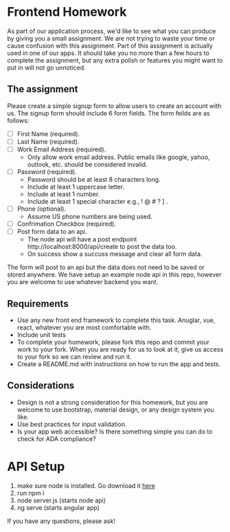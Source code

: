 
# Frontend Homework 
As part of our application process, we'd like to see what you can produce by giving you a small assignment. We are not trying to waste your time or cause confusion with this assignment. Part of this assignment is actually used in one of our apps. It should take you no more than a few hours to complete the assignment, but any extra polish or features you might want to put in will not go unnoticed.


## The assignment

Please create a simple signup form to allow users to create an account with us. The signup form should include 6 form fields. 
The form feilds are as follows:

- [ ] First Name (required).
- [ ] Last Name (required).
- [ ] Work Email Address (required). 
    - Only allow work email address. Public emails like google, yahoo, outlook, etc. should be considered invalid. 
- [ ] Password (required). 
    - Password should be at least 8 characters long.
    - Include at least 1 uppercase letter.
    - Include at least 1 number.
    - Include at least 1 special character e.g., ! @ # ? ] .
- [ ] Phone (optional).
    - Assume US phone numbers are being used.
- [ ] Confrimation Checkbox (required).
- [ ] Post form data to an api.
    - The node api will have a post endpoint http://localhost:8000/api/create to post the data too. 
    - On success show a succuss message and clear all form data. 
 
The form will post to an api but the data does not need to be saved or stored anywhere. We have setup an example node api in this repo, however you are welcome to use whatever backend you want. 

## Requirements
- Use any new front end framework to complete this task. Anuglar, vue, react, whatever you are most comfortable with. 
- Include unit tests
- To complete your homework, please fork this repo and commit your work to your fork. When you are ready for us to look at it, give us access to your fork so we can review and run it.
- Create a README.md with instructions on how to run the app and tests. 


## Considerations 
- Design is not a strong consideration for this homework, but you are welcome to use bootstrap, material design, or any design system you like. 
- Use best practices for input validation.
- Is your app web accessible? Is there something simple you can do to check for ADA compliance? 


# API Setup
1) make sure node is installed. Go download it [here](https://nodejs.org/en/) 
2) run npm i
3) node server.js (starts node api)
4) ng serve (starts angular app)


If you have any questions, please ask!
